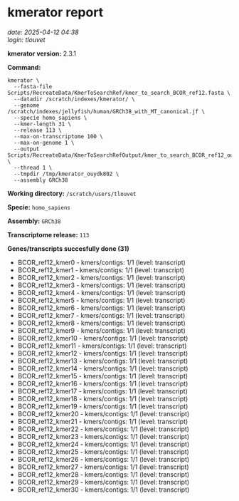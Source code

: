 # kmerator report
*date: 2025-04-12 04:38*  
*login: tlouvet*

**kmerator version:** 2.3.1

**Command:**

```
kmerator \
  --fasta-file Scripts/RecreateData/KmerToSearchRef/kmer_to_search_BCOR_ref12.fasta \
  --datadir /scratch/indexes/kmerator/ \
  --genome /scratch/indexes/jellyfish/human/GRCh38_with_MT_canonical.jf \
  --specie homo_sapiens \
  --kmer-length 31 \
  --release 113 \
  --max-on-transcriptome 100 \
  --max-on-genome 1 \
  --output Scripts/RecreateData/KmerToSearchRefOutput/kmer_to_search_BCOR_ref12_output \
  --thread 1 \
  --tmpdir /tmp/kmerator_ouydk802 \
  --assembly GRCh38
```

**Working directory:** `/scratch/users/tlouvet`

**Specie:** `homo_sapiens`

**Assembly:** `GRCh38`

**Transcriptome release:** `113`

**Genes/transcripts succesfully done (31)**

- BCOR_ref12_kmer0 - kmers/contigs: 1/1 (level: transcript)
- BCOR_ref12_kmer1 - kmers/contigs: 1/1 (level: transcript)
- BCOR_ref12_kmer2 - kmers/contigs: 1/1 (level: transcript)
- BCOR_ref12_kmer3 - kmers/contigs: 1/1 (level: transcript)
- BCOR_ref12_kmer4 - kmers/contigs: 1/1 (level: transcript)
- BCOR_ref12_kmer5 - kmers/contigs: 1/1 (level: transcript)
- BCOR_ref12_kmer6 - kmers/contigs: 1/1 (level: transcript)
- BCOR_ref12_kmer7 - kmers/contigs: 1/1 (level: transcript)
- BCOR_ref12_kmer8 - kmers/contigs: 1/1 (level: transcript)
- BCOR_ref12_kmer9 - kmers/contigs: 1/1 (level: transcript)
- BCOR_ref12_kmer10 - kmers/contigs: 1/1 (level: transcript)
- BCOR_ref12_kmer11 - kmers/contigs: 1/1 (level: transcript)
- BCOR_ref12_kmer12 - kmers/contigs: 1/1 (level: transcript)
- BCOR_ref12_kmer13 - kmers/contigs: 1/1 (level: transcript)
- BCOR_ref12_kmer14 - kmers/contigs: 1/1 (level: transcript)
- BCOR_ref12_kmer15 - kmers/contigs: 1/1 (level: transcript)
- BCOR_ref12_kmer16 - kmers/contigs: 1/1 (level: transcript)
- BCOR_ref12_kmer17 - kmers/contigs: 1/1 (level: transcript)
- BCOR_ref12_kmer18 - kmers/contigs: 1/1 (level: transcript)
- BCOR_ref12_kmer19 - kmers/contigs: 1/1 (level: transcript)
- BCOR_ref12_kmer20 - kmers/contigs: 1/1 (level: transcript)
- BCOR_ref12_kmer21 - kmers/contigs: 1/1 (level: transcript)
- BCOR_ref12_kmer22 - kmers/contigs: 1/1 (level: transcript)
- BCOR_ref12_kmer23 - kmers/contigs: 1/1 (level: transcript)
- BCOR_ref12_kmer24 - kmers/contigs: 1/1 (level: transcript)
- BCOR_ref12_kmer25 - kmers/contigs: 1/1 (level: transcript)
- BCOR_ref12_kmer26 - kmers/contigs: 1/1 (level: transcript)
- BCOR_ref12_kmer27 - kmers/contigs: 1/1 (level: transcript)
- BCOR_ref12_kmer28 - kmers/contigs: 1/1 (level: transcript)
- BCOR_ref12_kmer29 - kmers/contigs: 1/1 (level: transcript)
- BCOR_ref12_kmer30 - kmers/contigs: 1/1 (level: transcript)
